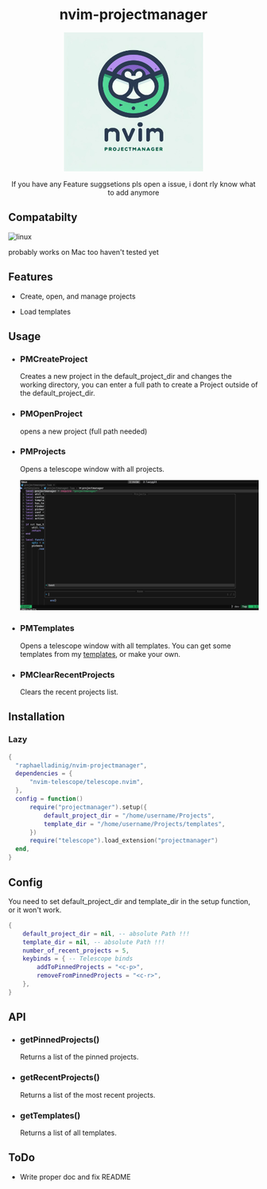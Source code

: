 <div align="center">
  <h1>nvim-projectmanager</h1>
  <img height="280" src="./assets/logo.jpg"/>
  <p>If you have any Feature suggsetions pls open a issue, i dont rly know what to add anymore</p>
</div>

## Compatabilty

![linux](https://img.shields.io/badge/Linux-FCC624?style=for-the-badge&logo=linux&logoColor=black)

probably works on Mac too haven't tested yet

## Features

- Create, open, and manage projects

- Load templates

## Usage

- ### PMCreateProject

  Creates a new project in the default_project_dir and changes the working directory, you can enter a full path to create a Project outside of the default_project_dir.

- ### PMOpenProject
    
  opens a new project (full path needed)

- ### PMProjects

  Opens a telescope window with all projects.

  ![screenshot](./assets/screenshot-2024-03-08-16-32-36.png)

- ### PMTemplates

  Opens a telescope window with all templates.
  You can get some templates from my [templates](https://github.com/raphaelladinig/templates), or make your own.

- ### PMClearRecentProjects

  Clears the recent projects list.

## Installation

### Lazy

```lua
{
  "raphaelladinig/nvim-projectmanager",
  dependencies = {
      "nvim-telescope/telescope.nvim",
  },
  config = function()
      require("projectmanager").setup({
          default_project_dir = "/home/username/Projects",
          template_dir = "/home/username/Projects/templates",
      })
      require("telescope").load_extension("projectmanager")
  end,
}
```

## Config

You need to set default_project_dir and template_dir in the setup function, or it won't work.

```lua
{
    default_project_dir = nil, -- absolute Path !!!
    template_dir = nil, -- absolute Path !!!
    number_of_recent_projects = 5,
    keybinds = { -- Telescope binds
        addToPinnedProjects = "<c-p>",
        removeFromPinnedProjects = "<c-r>",
    },
}
```

## API

- ### getPinnedProjects()

  Returns a list of the pinned projects.

- ### getRecentProjects()

  Returns a list of the most recent projects.

- ### getTemplates()

  Returns a list of all templates.

## ToDo

- Write proper doc and fix README

